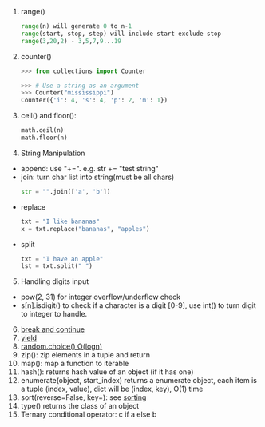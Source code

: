 1. range()
    ```python
    range(n) will generate 0 to n-1
    range(start, stop, step) will include start exclude stop
    range(3,20,2) - 3,5,7,9...19
    ```
2. counter()
    ```python
    >>> from collections import Counter
    
    >>> # Use a string as an argument
    >>> Counter("mississippi")
    Counter({'i': 4, 's': 4, 'p': 2, 'm': 1})
    ```
3. ceil() and floor(): 
    ```python
    math.ceil(n)
    math.floor(n)
    ```
4. String Manipulation
- append: use "+=". e.g. str += "test string"
- join: turn char list into string(must be all chars)
    ```python
    str = "".join(['a', 'b'])
    ```
- replace
    ```python
    txt = "I like bananas"
    x = txt.replace("bananas", "apples")
    ```
- split
    ```python
    txt = "I have an apple"
    lst = txt.split(" ")
    ```
5. Handling digits input
- pow(2, 31) for integer overflow/underflow check
- s[n].isdigit() to check if a character is a digit [0-9], use int() to turn digit to integer to handle.
6. [break and continue](https://www.programiz.com/python-programming/break-continue)
7. [yield](https://www.geeksforgeeks.org/use-yield-keyword-instead-return-keyword-python/)
8. [random.choice() O(logn)](https://www.w3schools.com/python/ref_random_choice.asp)
9. zip(): zip elements in a tuple and return
10. map(): map a function to iterable
11. hash(): returns hash value of an object (if it has one)
12. enumerate(object, start_index<optional>) returns a enumerate object, each item is a tuple (index, value), dict will be (index, key), O(1) time
13. sort(reverse=False, key=<mykey>): see [sorting](..%2Falgorithms%2Fsorting)
14. type() returns the class of an object
15. Ternary conditional operator: c if a else b